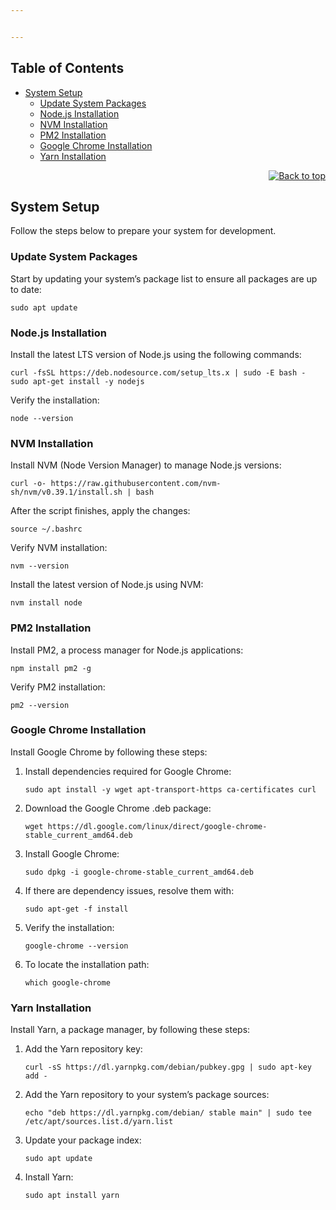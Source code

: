 ```yaml
---


---
```


<h2 id="table-of-contents">Table of Contents</h2>
<ul>
  <li><a href="#system-setup">System Setup</a>
    <ul>
      <li><a href="#update-system-packages">Update System Packages</a></li>
      <li><a href="#nodejs-installation">Node.js Installation</a></li>
      <li><a href="#nvm-installation">NVM Installation</a></li>
      <li><a href="#pm2-installation">PM2 Installation</a></li>
      <li><a href="#google-chrome-installation">Google Chrome Installation</a></li>
      <li><a href="#yarn-installation">Yarn Installation</a></li>
    </ul>
  </li>
</ul>
<div align="right">
  <a href="#readme-top"><img src="path-to-your-image" alt="Back to top"></a>
</div>
<h2 id="system-setup">System Setup</h2>
<p>Follow the steps below to prepare your system for development.</p>
<h3 id="update-system-packages">Update System Packages</h3>
<p>Start by updating your system’s package list to ensure all packages are up to date:</p>
<pre><code class="language-bash">sudo apt update
</code></pre>
<h3 id="nodejs-installation">Node.js Installation</h3>
<p>Install the latest LTS version of Node.js using the following commands:</p>
<pre><code class="language-bash">curl -fsSL https://deb.nodesource.com/setup_lts.x | sudo -E bash -
sudo apt-get install -y nodejs
</code></pre>
<p>Verify the installation:</p>
<pre><code class="language-bash">node --version
</code></pre>
<h3 id="nvm-installation">NVM Installation</h3>
<p>Install NVM (Node Version Manager) to manage Node.js versions:</p>
<pre><code class="language-bash">curl -o- https://raw.githubusercontent.com/nvm-sh/nvm/v0.39.1/install.sh | bash
</code></pre>
<p>After the script finishes, apply the changes:</p>
<pre><code class="language-bash">source ~/.bashrc
</code></pre>
<p>Verify NVM installation:</p>
<pre><code class="language-bash">nvm --version
</code></pre>
<p>Install the latest version of Node.js using NVM:</p>
<pre><code class="language-bash">nvm install node
</code></pre>
<h3 id="pm2-installation">PM2 Installation</h3>
<p>Install PM2, a process manager for Node.js applications:</p>
<pre><code class="language-bash">npm install pm2 -g
</code></pre>
<p>Verify PM2 installation:</p>
<pre><code class="language-bash">pm2 --version
</code></pre>
<h3 id="google-chrome-installation">Google Chrome Installation</h3>
<p>Install Google Chrome by following these steps:</p>
<ol>
  <li>
    <p>Install dependencies required for Google Chrome:</p>
    <pre><code class="language-bash">sudo apt install -y wget apt-transport-https ca-certificates curl</code></pre>
  </li>
  <li>
    <p>Download the Google Chrome .deb package:</p>
    <pre><code class="language-bash">wget https://dl.google.com/linux/direct/google-chrome-stable_current_amd64.deb</code></pre>
  </li>
  <li>
    <p>Install Google Chrome:</p>
    <pre><code class="language-bash">sudo dpkg -i google-chrome-stable_current_amd64.deb</code></pre>
  </li>
  <li>
    <p>If there are dependency issues, resolve them with:</p>
    <pre><code class="language-bash">sudo apt-get -f install</code></pre>
  </li>
  <li>
    <p>Verify the installation:</p>
    <pre><code class="language-bash">google-chrome --version</code></pre>
  </li>
  <li>
    <p>To locate the installation path:</p>
    <pre><code class="language-bash">which google-chrome</code></pre>
  </li>
</ol>
<h3 id="yarn-installation">Yarn Installation</h3>
<p>Install Yarn, a package manager, by following these steps:</p>
<ol>
  <li>
    <p>Add the Yarn repository key:</p>
    <pre><code class="language-bash">curl -sS https://dl.yarnpkg.com/debian/pubkey.gpg | sudo apt-key add -</code></pre>
  </li>
  <li>
    <p>Add the Yarn repository to your system’s package sources:</p>
    <pre><code class="language-bash">echo "deb https://dl.yarnpkg.com/debian/ stable main" | sudo tee /etc/apt/sources.list.d/yarn.list</code></pre>
  </li>
  <li>
    <p>Update your package index:</p>
    <pre><code class="language-bash">sudo apt update</code></pre>
  </li>
  <li>
    <p>Install Yarn:</p>
    <pre><code class="language-bash">sudo apt install yarn</code></pre>
  </li>
</ol>

